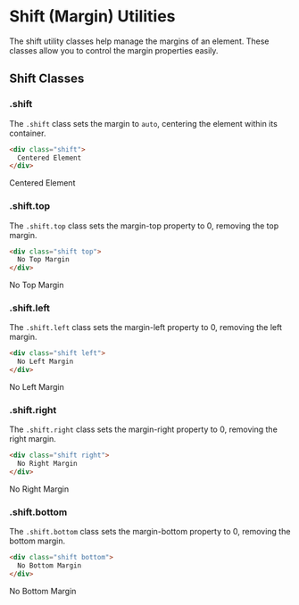 
# Shift (Margin) Utilities

The shift utility classes help manage the margins of an element. These classes allow you to control the margin properties easily.

## Shift Classes

### .shift

The `.shift` class sets the margin to `auto`, centering the element within its container.

```html
<div class="shift">
  Centered Element
</div>
```

<div class="example shift">
  Centered Element
</div>

### .shift.top

The `.shift.top` class sets the margin-top property to 0, removing the top margin.

```html
<div class="shift top">
  No Top Margin
</div>
```

<div class="example shift top">
  No Top Margin
</div>

### .shift.left

The `.shift.left` class sets the margin-left property to 0, removing the left margin.

```html
<div class="shift left">
  No Left Margin
</div>
```

<div class="example shift left">
  No Left Margin
</div>

### .shift.right

The `.shift.right` class sets the margin-right property to 0, removing the right margin.

```html
<div class="shift right">
  No Right Margin
</div>
```

<div class="example shift right">
  No Right Margin
</div>

### .shift.bottom

The `.shift.bottom` class sets the margin-bottom property to 0, removing the bottom margin.

```html
<div class="shift bottom">
  No Bottom Margin
</div>
```

<div class="example shift bottom">
  No Bottom Margin
</div>
